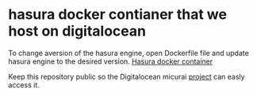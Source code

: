 # hasura docker contianer that we host on digitalocean

To change aversion of the hasura engine, open Dockerfile file and update hasura engine to the desired version.
[Hasura docker container](https://hub.docker.com/r/hasura/graphql-engine)

Keep this repository public so the Digitalocean micurai [project](https://cloud.digitalocean.com/apps/b2c2432d-9592-4af4-9dfe-3e48becb9fff/settings/hasura-docker?i=5b2320) can easly access it.
